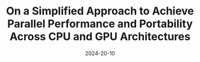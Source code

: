 ---
title: "On a Simplified Approach to Achieve Parallel Performance and Portability Across CPU and GPU Architectures"
collection: publications
permalink: /publication/gpu
excerpt: 'This paper presents software advances to easily exploit computer architectures consisting of a multi-core CPU and CPU+GPU to accelerate diverse types of high-performance computing (HPC) applications using a single code implementation. The paper describes and demonstrates the performance of the open-source C++ matrix and array (MATAR) library that uniquely offers: (1) a straightforward syntax for programming productivity, (2) usable data structures for data-oriented programming (DOP) for performance, and (3) a simple interface to the open-source C++ Kokkos library for portability and memory management across CPUs and GPUs. The portability across architectures with a single code implementation is achieved by automatically switching between diverse fine-grained parallelism backends (e.g., CUDA, HIP, OpenMP, pthreads, etc.) at compile time. The MATAR library solves many longstanding challenges associated with easily writing software that can run in parallel on any computer architecture. This work benefits projects seeking to write new C++ codes while also addressing the challenges of quickly making existing Fortran codes performant and portable over modern computer architectures with minimal syntactical changes from Fortran to C++. We demonstrate the feasibility of readily writing new C++ codes and modernizing existing codes with MATAR to be performant, parallel, and portable across diverse computer architectures. '
date: 2024-20-10
venue: 'Information Applications'
paperurl: https://www.mdpi.com/2078-2489/15/11/673
citation: 'Calvin Roth, Ankur Mani, Jiali Huang. (2023) "The Value of Community Information for Pricing Under Network Externalities"" <i> INFORMS 2023</i>'
---